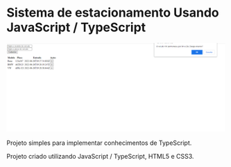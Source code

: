 <h1>Sistema de estacionamento Usando JavaScript / TypeScript</h1>

<img src="img/capa.PNG">

<p>Projeto simples para implementar conhecimentos de TypeScript. </p>
<p>Projeto criado utilizando JavaScript / TypeScript, HTML5 e CSS3.</p>